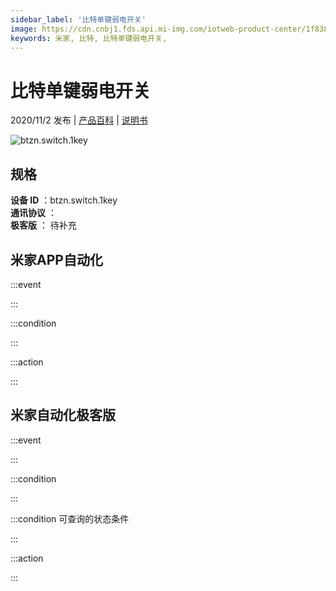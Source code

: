 ```yaml
---
sidebar_label: '比特单键弱电开关'
image: https://cdn.cnbj1.fds.api.mi-img.com/iotweb-product-center/1f838c620cd11cfe0f10cf85338f466f_比特单键弱电开关.png?GalaxyAccessKeyId=AKVGLQWBOVIRQ3XLEW&Expires=9223372036854775807&Signature=v7weBEzIielyA7XqC21wGrTAOAs=
keywords: 米家, 比特, 比特单键弱电开关, 
---
```

# 比特单键弱电开关

2020/11/2 发布 | [产品百科](https://home.mi.com/webapp/content/baike/product/index.html?model=btzn.switch.1key/) | [说明书](https://home.mi.com/views/introduction.html?model=btzn.switch.1key&region=cn)

![btzn.switch.1key](https://cdn.cnbj1.fds.api.mi-img.com/iotweb-product-center/1f838c620cd11cfe0f10cf85338f466f_比特单键弱电开关.png?GalaxyAccessKeyId=AKVGLQWBOVIRQ3XLEW&Expires=9223372036854775807&Signature=v7weBEzIielyA7XqC21wGrTAOAs=)

## 规格  
> 
**设备 ID** ：btzn.switch.1key  
**通讯协议** ：  
**极客版**  ： 待补充 


## 米家APP自动化  

:::event  

:::

:::condition  

:::

:::action   

:::

## 米家自动化极客版  

:::event  

:::

:::condition  

:::

:::condition 可查询的状态条件  

:::

:::action  

:::

        
